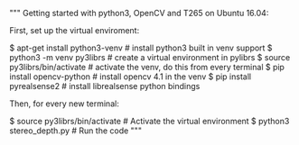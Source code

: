 """
Getting started with python3, OpenCV and T265 on Ubuntu 16.04:

First, set up the virtual enviroment:

$ apt-get install python3-venv  # install python3 built in venv support
$ python3 -m venv py3librs      # create a virtual environment in pylibrs
$ source py3librs/bin/activate  # activate the venv, do this from every terminal
$ pip install opencv-python     # install opencv 4.1 in the venv
$ pip install pyrealsense2      # install librealsense python bindings

Then, for every new terminal:

$ source py3librs/bin/activate  # Activate the virtual environment
$ python3 stereo_depth.py        # Run the code
"""
